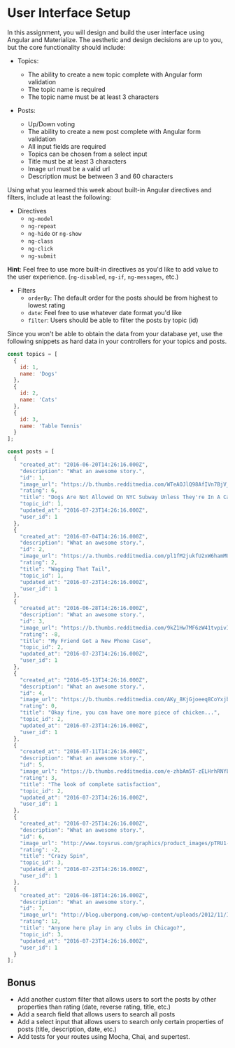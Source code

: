 # User Interface Setup

In this assignment, you will design and build the user interface using Angular and Materialize. The aesthetic and design decisions are up to you, but the core functionality should include:

* Topics:
  * The ability to create a new topic complete with Angular form validation
  * The topic name is required
  * The topic name must be at least 3 characters

* Posts:
  * Up/Down voting
  * The ability to create a new post complete with Angular form validation
  * All input fields are required
  * Topics can be chosen from a select input
  * Title must be at least 3 characters
  * Image url must be a valid url
  * Description must be between 3 and 60 characters

Using what you learned this week about built-in Angular directives and filters, include at least the following:

* Directives
  * `ng-model`
  * `ng-repeat`
  * `ng-hide` or `ng-show`
  * `ng-class`
  * `ng-click`
  * `ng-submit`

**Hint**: Feel free to use more built-in directives as you'd like to add value to the user experience. (`ng-disabled`, `ng-if`, `ng-messages`, etc.)

* Filters
  * `orderBy`: The default order for the posts should be from highest to lowest rating
  * `date`: Feel free to use whatever date format you'd like
  * `filter`: Users should be able to filter the posts by topic (id)

Since you won't be able to obtain the data from your database yet, use the following snippets as hard data in your controllers for your topics and posts.

```JavaScript
const topics = [
  {
    id: 1,
    name: 'Dogs'
  },
  {
    id: 2,
    name: 'Cats'
  },
  {
    id: 3,
    name: 'Table Tennis'
  }
];

const posts = [
  {
    "created_at": "2016-06-20T14:26:16.000Z",
    "description": "What an awesome story.",
    "id": 1,
    "image_url": "https://b.thumbs.redditmedia.com/WTeAOJlQ98AfIVn7BjV_cDrDLXMuowwmJVo1p1xX5yg.jpg",
    "rating": 6,
    "title": "Dogs Are Not Allowed On NYC Subway Unless They're In A Carrier… So This Happened",
    "topic_id": 1,
    "updated_at": "2016-07-23T14:26:16.000Z",
    "user_id": 1
  },
  {
    "created_at": "2016-07-04T14:26:16.000Z",
    "description": "What an awesome story.",
    "id": 2,
    "image_url": "https://a.thumbs.redditmedia.com/pl1fM2jukfU2xW6hamMUF5dJ5gC_igj-1Z2oMwQM_90.jpg",
    "rating": 2,
    "title": "Wagging That Tail",
    "topic_id": 1,
    "updated_at": "2016-07-23T14:26:16.000Z",
    "user_id": 1
  },
  {
    "created_at": "2016-06-28T14:26:16.000Z",
    "description": "What an awesome story.",
    "id": 3,
    "image_url": "https://b.thumbs.redditmedia.com/9kZ1Hw7MF6zW41tvpivIswSVHzRehsP05friQEgaaYo.jpg",
    "rating": -8,
    "title": "My Friend Got a New Phone Case",
    "topic_id": 2,
    "updated_at": "2016-07-23T14:26:16.000Z",
    "user_id": 1
  },
  {
    "created_at": "2016-05-13T14:26:16.000Z",
    "description": "What an awesome story.",
    "id": 4,
    "image_url": "https://b.thumbs.redditmedia.com/AKy_8KjGjoeeq8CoYxjbWiFTsL2IR6Dh_VMbR1_ddnY.jpg",
    "rating": 0,
    "title": "Okay fine, you can have one more piece of chicken...",
    "topic_id": 2,
    "updated_at": "2016-07-23T14:26:16.000Z",
    "user_id": 1
  },
  {
    "created_at": "2016-07-11T14:26:16.000Z",
    "description": "What an awesome story.",
    "id": 5,
    "image_url": "https://b.thumbs.redditmedia.com/e-zhbAm5T-zELHrhRNYLV12l2fAgcqoM-yMF-IPUE6I.jpg",
    "rating": 3,
    "title": "The look of complete satisfaction",
    "topic_id": 2,
    "updated_at": "2016-07-23T14:26:16.000Z",
    "user_id": 1
  },
  {
    "created_at": "2016-07-25T14:26:16.000Z",
    "description": "What an awesome story.",
    "id": 6,
    "image_url": "http://www.toysrus.com/graphics/product_images/pTRU1-22957329v150.jpg",
    "rating": -2,
    "title": "Crazy Spin",
    "topic_id": 3,
    "updated_at": "2016-07-23T14:26:16.000Z",
    "user_id": 1
  },
  {
    "created_at": "2016-06-18T14:26:16.000Z",
    "description": "What an awesome story.",
    "id": 7,
    "image_url": "http://blog.uberpong.com/wp-content/uploads/2012/11/Impossible-table-tennis-shot-dive-150x150.png",
    "rating": 12,
    "title": "Anyone here play in any clubs in Chicago?",
    "topic_id": 3,
    "updated_at": "2016-07-23T14:26:16.000Z",
    "user_id": 1
  }
];
```

## Bonus

* Add another custom filter that allows users to sort the posts by other properties than rating (date, reverse rating, title, etc.)
* Add a search field that allows users to search all posts
* Add a select input that allows users to search only certain properties of posts (title, description, date, etc.)
* Add tests for your routes using Mocha, Chai, and supertest.
